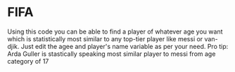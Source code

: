 # FIFA

Using this code you can be able to find a player of whatever age you want which is statistically most similar to any top-tier player like messi or van-djik. Just edit the agee and player's name variable as per your need.
Pro tip: Arda Guller is stastically speaking most similar player to messi from age category of 17
